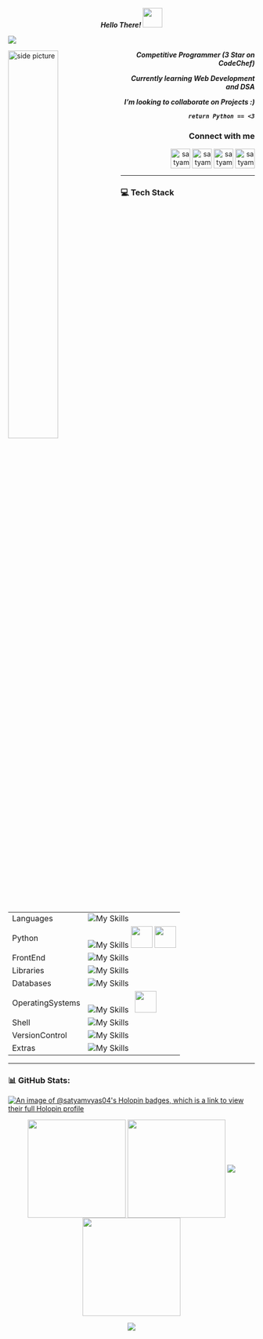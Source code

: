 <p align='center'><em><strong>Hello There! </strong></em><img src='https://user-images.githubusercontent.com/74038190/241763891-7bb1e704-6026-48f9-8435-2f4d40101348.gif' height='40'></p>

![](https://drive.google.com/uc?export=view&id=1O21oNCgGJW3MDMQFGbA1eag7vLBDOmJF)

<img width="45%" align="left" alt="side picture" src="https://user-images.githubusercontent.com/74038190/225813708-98b745f2-7d22-48cf-9150-083f1b00d6c9.gif" />

<p align='right'><em><strong>Competitive Programmer (3 Star on CodeChef)</strong></em></p>
<p align='right'><em><strong>Currently learning Web Development and DSA</strong></em></p>
<p align='right'><em><strong>I’m looking to collaborate on Projects :) </strong></em></p>
<p align='right'><em><strong><code>return Python == <3</code></strong></em></p>

<h3 align="right">Connect with me</h3>
<p align="right">
  <a href="https://linkedin.com/in/satyam-vyas" target="blank"><img align="center" src="https://cdn-icons-png.flaticon.com/512/174/174857.png"
 alt="satyam-vyas" height="40" width="40" /></a>
  <a href="https://www.codechef.com/users/satyam_vyas_04" target="blank"><img align="center" src="https://user-images.githubusercontent.com/112865144/208242156-4db8653b-0464-43ce-a54e-08f701b64b73.png" alt="satyam_vyas_04" height="40" width="40" /></a>
  <a href="https://www.hackerrank.com/satyam_vyas_04" target="blank"><img align="center" src="https://cdn4.iconfinder.com/data/icons/logos-and-brands/512/160_Hackerrank_logo_logos-512.png" alt="satyam_vyas_04" height="40" width="40" /></a>
  <a href="https://www.leetcode.com/user0872ue" target="blank"><img align="center" src="https://upload.wikimedia.org/wikipedia/commons/a/ab/LeetCode_logo_white_no_text.svg" alt="satyam_vyas_04" height="40" width="40" /></a>
</p>

---

### 💻 Tech Stack

|                  |                                                                                                                                                                                                                                                                                 |
| ---------------- | :------------------------------------------------------------------------------------------------------------------------------------------------------------------------------------------------------------------------------------------------------------------------------ |
| Languages        | ![My Skills](https://skillicons.dev/icons?i=c,cpp,py,java)                                                                                                                                                                                                                      |
| Python           | ![My Skills](https://skillicons.dev/icons?i=regex,anaconda) <img src="https://cdn.jsdelivr.net/gh/devicons/devicon/icons/numpy/numpy-original.svg" height="44px"/> <img src="https://cdn.jsdelivr.net/gh/devicons/devicon/icons/pandas/pandas-original-wordmark.svg" width=44/> |
| FrontEnd         | ![My Skills](https://skillicons.dev/icons?i=js,html,css)                                                                                                                                                                                                                        |
| Libraries        | ![My Skills](https://skillicons.dev/icons?i=react,tailwind,sass,materialui&perline=4)                                                                                                                                                                                           |
| Databases        | ![My Skills](https://skillicons.dev/icons?i=mysql,sqlite)                                                                                                                                                                                                                       |
| OperatingSystems | ![My Skills](https://skillicons.dev/icons?i=linux) &nbsp; <img src="https://cdn.jsdelivr.net/gh/devicons/devicon/icons/windows8/windows8-original.svg" width=44 />                                                                                                              |
| Shell            | ![My Skills](https://skillicons.dev/icons?i=pwsh,bash)                                                                                                                                                                                                                          |
| VersionControl   | ![My Skills](https://skillicons.dev/icons?i=git,github)                                                                                                                                                                                                                         |
| Extras           | ![My Skills](https://skillicons.dev/icons?i=figma,md,latex,autocad,svg,blender,netlify&perline=4)                                                                                                                                                                               |

---

### 📊 GitHub Stats:

[![An image of @satyamvyas04's Holopin badges, which is a link to view their full Holopin profile](https://holopin.me/satyamvyas04)](https://holopin.io/@satyamvyas04)

<p align='center'>
  <img align="center" src="https://github-readme-stats.vercel.app/api/top-langs/?username=SatyamVyas04&layout=donut&theme=dracula&hide_border=true" height='200'/>
  <img align="center" src="https://github-readme-stats.vercel.app/api?username=SatyamVyas04&show_icons=true&theme=dracula&rank_icon=github&hide_border=true" height='200'/>
  <img align="center" src="http://github-profile-summary-cards.vercel.app/api/cards/profile-details?username=SatyamVyas04&theme=dracula"/>
  <img align='center' src='https://streak-stats.demolab.com?user=SatyamVyas04&theme=dracula&hide_border=true&date_format=M%20j%5B%2C%20Y%5D&card_width=500' height='200'>
  
</p>

<p align='center'>
  <img src="https://komarev.com/ghpvc/?username=SatyamVyas04&style=for-the-badge&color=343434"/>
</p>
